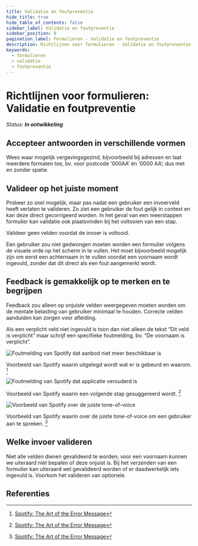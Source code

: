 ```yaml
---
title: Validatie en foutpreventie
hide_title: true
hide_table_of_contents: false
sidebar_label: Validatie en foutpreventie
sidebar_position: 8
pagination_label: Formulieren - Validatie en foutpreventie
description: Richtlijnen voor formulieren - Validatie en foutpreventie
keywords:
  - formulieren
  - validatie
  - foutpreventie
---
```


<!-- @license CC0-1.0 -->

# Richtlijnen voor formulieren: Validatie en foutpreventie

_Status: **In ontwikkeling**_

## Accepteer antwoorden in verschillende vormen

Wees waar mogelijk vergevingsgezind, bijvoorbeeld bij adressen en laat meerdere formaten toe, bv. voor postcode ‘000AA’ én ‘0000 AA’; dus met en zonder spatie.

## Valideer op het juiste moment

Probeer zo snel mogelijk, maar pas nadat een gebruiker een invoerveld heeft verlaten te valideren. Zo ziet een gebruiker de fout gelijk in context en kan deze direct gecorrigeerd worden. In het geval van een meerstappen formulier kan validatie ook plaatsvinden bij het voltooien van een stap.

Valideer geen velden voordat de invoer is voltooid.

Een gebruiker zou niet gedwongen moeten worden een formulier volgens de visuele orde op het scherm in te vullen. Het moet bijvoorbeeld mogelijk zijn om eerst een achternaam in te vullen voordat een voornaam wordt ingevuld, zonder dat dit direct als een fout aangemerkt wordt.

## Feedback is gemakkelijk op te merken en te begrijpen

Feedback zou alleen op onjuiste velden weergegeven moeten worden om de mentale belasting van gebruiker minimaal te houden. Correcte velden aanduiden kan zorgen voor afleiding.

Als een verplicht veld niet ingevuld is toon dan niet alleen de tekst “Dit veld is verplicht” maar schrijf een specifieke foutmelding, bv. “De voornaam is verplicht”.

![Foutmelding van Spotify dat aanbod niet meer beschikbaar is](https://raw.githubusercontent.com/nl-design-system/documentatie/assets/richtlijnen_formulieren_validatie_142431481.png)

Voorbeeld van Spotify waarin uitgelegd wordt wat er is gebeurd en waarom. [^spotify-art-error-messages]

![Foutmelding van Spotify dat applicatie verouderd is](https://raw.githubusercontent.com/nl-design-system/documentatie/assets/richtlijnen_formulieren_validatie_142431874.png)

Voorbeeld van Spotify waarin een volgende stap gesuggereerd wordt. [^spotify-art-error-messages]

![Voorbeeld van Spotify over de juiste tone-of-voice](https://raw.githubusercontent.com/nl-design-system/documentatie/assets/richtlijnen_formulieren_validatie_142432202.png)

Voorbeeld van Spotify waarin over de juiste tone-of-voice om een gebruiker aan te spreken. [^spotify-art-error-messages]

## Welke invoer valideren

Niet alle velden dienen gevalideerd te worden; voor een voornaam kunnen we uiteraard niet bepalen of deze onjuist is. Bij het verzenden van een formulier kan uiteraard wel gevalideerd worden of er daadwerkelijk iets ingevuld is. Voorkom het valideren van optionele.

## Referenties

[^spotify-art-error-messages]: [Spotify: The Art of the Error Message](https://spotify.design/article/the-art-of-the-error-message)

